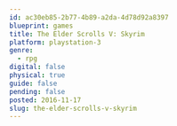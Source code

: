```yaml
---
id: ac30eb85-2b77-4b89-a2da-4d78d92a8397
blueprint: games
title: The Elder Scrolls V: Skyrim
platform: playstation-3
genre:
  - rpg
digital: false
physical: true
guide: false
pending: false
posted: 2016-11-17
slug: the-elder-scrolls-v-skyrim
---
```

